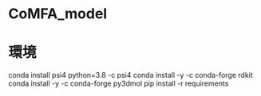 # CoMFA_model







# 環境
conda install psi4 python=3.8 -c psi4
conda install -y -c conda-forge rdkit
conda install -y -c conda-forge py3dmol
pip install -r requirements
